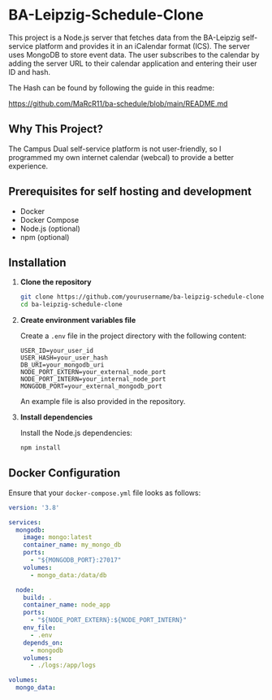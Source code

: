 # BA-Leipzig-Schedule-Clone

This project is a Node.js server that fetches data from the BA-Leipzig self-service platform and provides it in an iCalendar format (ICS). The server uses MongoDB to store event data. The user subscribes to the calendar by adding the server URL to their calendar application and entering their user ID and hash.

The Hash can be found by following the guide in this readme:

https://github.com/MaRcR11/ba-schedule/blob/main/README.md

## Why This Project?

The Campus Dual self-service platform is not user-friendly, so I programmed my own internet calendar (webcal) to provide a better experience.

## Prerequisites for self hosting and development

- Docker
- Docker Compose
- Node.js (optional)
- npm (optional)

## Installation

1. **Clone the repository**

    ```bash
    git clone https://github.com/yourusername/ba-leipzig-schedule-clone.git
    cd ba-leipzig-schedule-clone
    ```

2. **Create environment variables file**

    Create a `.env` file in the project directory with the following content:

    ```env
    USER_ID=your_user_id
    USER_HASH=your_user_hash
    DB_URI=your_mongodb_uri
    NODE_PORT_EXTERN=your_external_node_port
    NODE_PORT_INTERN=your_internal_node_port
    MONGODB_PORT=your_external_mongodb_port
    ```

    An example file is also provided in the repository.

3. **Install dependencies**

    Install the Node.js dependencies:

    ```bash
    npm install
    ```

## Docker Configuration

Ensure that your `docker-compose.yml` file looks as follows:

```yaml
version: '3.8'

services:
  mongodb:
    image: mongo:latest
    container_name: my_mongo_db
    ports:
      - "${MONGODB_PORT}:27017"
    volumes:
      - mongo_data:/data/db

  node:
    build: .
    container_name: node_app
    ports:
      - "${NODE_PORT_EXTERN}:${NODE_PORT_INTERN}"
    env_file:
      - .env
    depends_on:
      - mongodb
    volumes:
      - ./logs:/app/logs

volumes:
  mongo_data:
